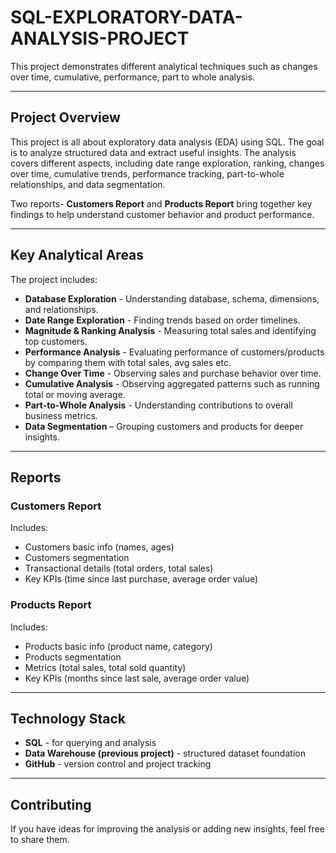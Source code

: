 # SQL-EXPLORATORY-DATA-ANALYSIS-PROJECT
This project demonstrates different analytical techniques such as changes over time, cumulative, performance, part to whole analysis.

---

## Project Overview
This project is all about exploratory data analysis (EDA) using SQL. The goal is to analyze structured data and extract useful insights. The analysis covers different aspects, including date range exploration, ranking, changes over time, cumulative trends, performance tracking, part-to-whole relationships, and data segmentation.

Two reports- **Customers Report** and **Products Report** bring together key findings to help understand customer behavior and product performance.

---

## Key Analytical Areas
The project includes:
- **Database Exploration** - Understanding database, schema, dimensions, and relationships.
- **Date Range Exploration** - Finding trends based on order timelines.
- **Magnitude & Ranking Analysis** - Measuring total sales and identifying top customers.
- **Performance Analysis** - Evaluating performance of customers/products by comparing them with total sales, avg sales etc.
- **Change Over Time** - Observing sales and purchase behavior over time.
- **Cumulative Analysis** - Observing aggregated patterns such as running total or moving average.
- **Part-to-Whole Analysis** - Understanding contributions to overall business metrics.
- **Data Segmentation** – Grouping customers and products for deeper insights.

---
  
## Reports
### Customers Report
Includes:
- Customers basic info (names, ages)
- Customers segmentation
- Transactional details (total orders, total sales)
- Key KPIs (time since last purchase, average order value)
  
### Products Report
Includes:
- Products basic info (product name, category)
- Products segmentation
- Metrics (total sales, total sold quantity)
- Key KPIs (months since last sale, average order value)

---
  
## Technology Stack
- **SQL** - for querying and analysis
- **Data Warehouse (previous project)** - structured dataset foundation
- **GitHub** - version control and project tracking

---

## Contributing
If you have ideas for improving the analysis or adding new insights, feel free to share them.


